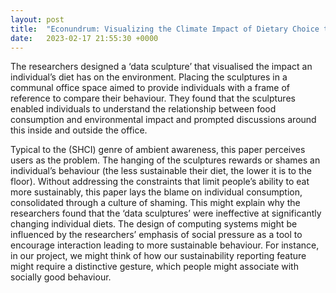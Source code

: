 ```yaml
---
layout: post
title:  "Econundrum: Visualizing the Climate Impact of Dietary Choice through a Shared Data Sculpture"
date:   2023-02-17 21:55:30 +0000
---
```

The researchers designed a ‘data sculpture’ that visualised the impact an individual’s diet has on the environment. Placing the sculptures in a communal office space aimed to provide individuals with a frame of reference to compare their behaviour. They found that the sculptures enabled individuals to understand the relationship between food consumption and environmental impact and prompted discussions around this inside and outside the office.  

Typical to the (SHCI) genre of ambient awareness, this paper perceives users as the problem. The hanging of the sculptures rewards or shames an individual’s behaviour (the less sustainable their diet, the lower it is to the floor). Without addressing the constraints that limit people’s ability to eat more sustainably, this paper lays the blame on individual consumption, consolidated through a culture of shaming. This might explain why the researchers found that the ‘data sculptures’ were ineffective at significantly changing individual diets.
The design of computing systems might be influenced by the researchers’ emphasis of social pressure as a tool to encourage interaction leading to more sustainable behaviour. For instance, in our project, we might think of how our sustainability reporting feature might require a distinctive gesture, which people might associate with socially good behaviour. 
